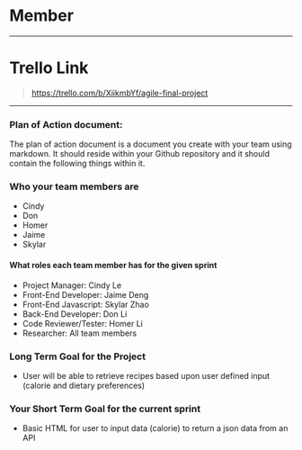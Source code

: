 # Member

---

# Trello Link

> https://trello.com/b/XiikmbYf/agile-final-project

---

### **Plan of Action document:**

The plan of action document is a document you create with your team using markdown. It should reside within your Github repository and it should contain the following things within it.

### Who your team members are

- Cindy
- Don
- Homer
- Jaime
- Skylar

#### **What roles each team member has for the given sprint**

- Project Manager: Cindy Le
- Front-End Developer: Jaime Deng
- Front-End Javascript: Skylar Zhao
- Back-End Developer: Don Li
- Code Reviewer/Tester: Homer Li
- Researcher: All team members

### Long Term Goal for the Project

- User will be able to retrieve recipes based upon user defined input (calorie and dietary preferences)

### **Your Short Term Goal for the current sprint**

- Basic HTML for user to input data (calorie) to return a json data from an API
